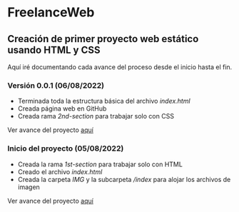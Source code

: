 # FreelanceWeb

## Creación de primer proyecto web estático usando HTML y CSS
Aquí iré documentando cada avance del proceso desde el inicio hasta el fin.

### Versión 0.0.1 (06/08/2022)
* Terminada toda la estructura básica del archivo *index.html*
* Creada página web en GitHub
* Creada rama *2nd-section* para trabajar solo con CSS

Ver avance del proyecto [aquí](https://github.com/ArturoHDZG/FreelanceWeb/releases/tag/v0.0.1)
### Inicio del proyecto (05/08/2022)
* Creada la rama *1st-section* para trabajar solo con HTML
* Creado el archivo *index.html*
* Creada la carpeta *IMG* y la subcarpeta */index* para alojar los archivos de imagen

Ver avance del proyecto [aquí](https://github.com/ArturoHDZG/FreelanceWeb/releases/tag/Inicio)


